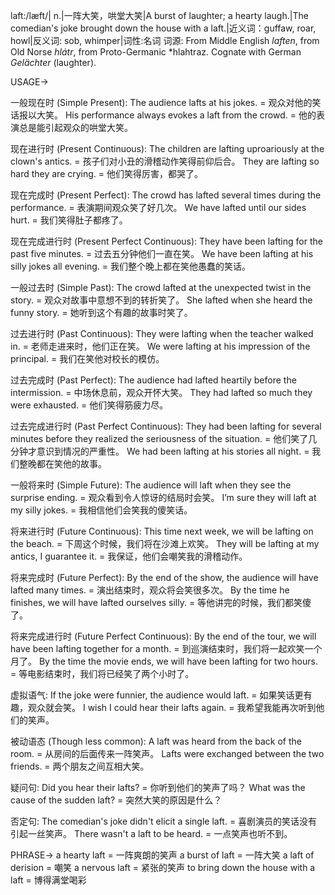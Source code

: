 laft:/læft/| n.|一阵大笑，哄堂大笑|A burst of laughter; a hearty laugh.|The comedian's joke brought down the house with a laft.|近义词：guffaw, roar, howl|反义词: sob, whimper|词性:名词
词源: From Middle English *laften*, from Old Norse *hlátr*, from Proto-Germanic *hlahtraz.  Cognate with German *Gelächter* (laughter).


USAGE->

一般现在时 (Simple Present):
The audience lafts at his jokes. = 观众对他的笑话报以大笑。
His performance always evokes a laft from the crowd. = 他的表演总是能引起观众的哄堂大笑。

现在进行时 (Present Continuous):
The children are lafting uproariously at the clown's antics. = 孩子们对小丑的滑稽动作笑得前仰后合。
They are lafting so hard they are crying. = 他们笑得厉害，都哭了。

现在完成时 (Present Perfect):
The crowd has lafted several times during the performance. = 表演期间观众笑了好几次。
We have lafted until our sides hurt. = 我们笑得肚子都疼了。

现在完成进行时 (Present Perfect Continuous):
They have been lafting for the past five minutes. = 过去五分钟他们一直在笑。
We have been lafting at his silly jokes all evening. = 我们整个晚上都在笑他愚蠢的笑话。

一般过去时 (Simple Past):
The crowd lafted at the unexpected twist in the story. =  观众对故事中意想不到的转折笑了。
She lafted when she heard the funny story. = 她听到这个有趣的故事时笑了。

过去进行时 (Past Continuous):
They were lafting when the teacher walked in. = 老师走进来时，他们正在笑。
We were lafting at his impression of the principal. = 我们在笑他对校长的模仿。

过去完成时 (Past Perfect):
The audience had lafted heartily before the intermission. = 中场休息前，观众开怀大笑。
They had lafted so much they were exhausted. = 他们笑得筋疲力尽。

过去完成进行时 (Past Perfect Continuous):
They had been lafting for several minutes before they realized the seriousness of the situation. = 他们笑了几分钟才意识到情况的严重性。
We had been lafting at his stories all night. = 我们整晚都在笑他的故事。

一般将来时 (Simple Future):
The audience will laft when they see the surprise ending. = 观众看到令人惊讶的结局时会笑。
I’m sure they will laft at my silly jokes. = 我相信他们会笑我的傻笑话。


将来进行时 (Future Continuous):
This time next week, we will be lafting on the beach. = 下周这个时候，我们将在沙滩上欢笑。
They will be lafting at my antics, I guarantee it. = 我保证，他们会嘲笑我的滑稽动作。

将来完成时 (Future Perfect):
By the end of the show, the audience will have lafted many times. = 演出结束时，观众将会笑很多次。
By the time he finishes, we will have lafted ourselves silly. = 等他讲完的时候，我们都笑傻了。


将来完成进行时 (Future Perfect Continuous):
By the end of the tour, we will have been lafting together for a month. = 到巡演结束时，我们将一起欢笑一个月了。
By the time the movie ends, we will have been lafting for two hours. = 等电影结束时，我们将已经笑了两个小时了。


虚拟语气:
If the joke were funnier, the audience would laft. = 如果笑话更有趣，观众就会笑。
I wish I could hear their lafts again. = 我希望我能再次听到他们的笑声。


被动语态 (Though less common):
A laft was heard from the back of the room. = 从房间的后面传来一阵笑声。
Lafts were exchanged between the two friends. = 两个朋友之间互相大笑。



疑问句:
Did you hear their lafts? = 你听到他们的笑声了吗？
What was the cause of the sudden laft? = 突然大笑的原因是什么？



否定句:
The comedian's joke didn't elicit a single laft. = 喜剧演员的笑话没有引起一丝笑声。
There wasn't a laft to be heard. = 一点笑声也听不到。



PHRASE->
a hearty laft = 一阵爽朗的笑声
a burst of laft = 一阵大笑
a laft of derision = 嘲笑
a nervous laft = 紧张的笑声
to bring down the house with a laft =  博得满堂喝彩


